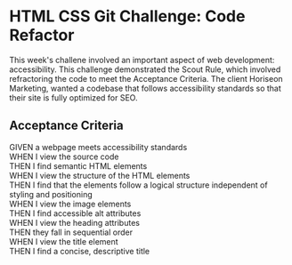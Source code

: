 # HTML CSS Git Challenge: Code Refactor

This week's challene involved an important aspect of web development: accessibility. This challenge demonstrated the Scout Rule, which involved refractoring the code to meet the Acceptance Criteria. The client Horiseon Marketing, wanted a codebase that follows accessibility standards so that their site is fully optimized for SEO.

## Acceptance Criteria

GIVEN a webpage meets accessibility standards <br />
WHEN I view the source code <br />
THEN I find semantic HTML elements <br />
WHEN I view the structure of the HTML elements <br />
THEN I find that the elements follow a logical structure independent of styling and positioning <br />
WHEN I view the image elements <br />
THEN I find accessible alt attributes <br />
WHEN I view the heading attributes <br />
THEN they fall in sequential order <br />
WHEN I view the title element <br />
THEN I find a concise, descriptive title <br />


